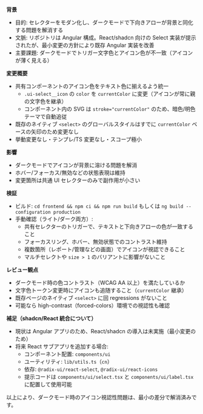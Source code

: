 **背景**
- 目的: セレクターをモダン化し、ダークモードで下向きアローが背景と同化する問題を解消する
- 文脈: リポジトリは Angular 構成。React/shadcn 向けの Select 実装が提示されたが、最小変更の方針により既存 Angular 実装を改善
- 主要課題: ダークモードでトリガー文字色とアイコン色が不一致（アイコンが薄く見える）

**変更概要**
- 共有コンポーネントのアイコン色をテキスト色に揃えるよう統一
  - `.ui-select__icon` の `color` を `currentColor` に変更（アイコンが常に親の文字色を継承）
  - コンポーネント内の SVG は `stroke="currentColor"` のため、暗色/明色テーマで自動追従
- 既存のネイティブ `<select>` のグローバルスタイルはすでに `currentColor` ベースの矢印のため変更なし
- 挙動変更なし・テンプレ/TS 変更なし・スコープ極小

**影響**
- ダークモードでアイコンが背景に溶ける問題を解消
- ホバー/フォーカス/無効などの状態表現は維持
- 変更箇所は共通 UI セレクターのみで副作用が小さい

**検証**
- ビルド: `cd frontend && npm ci && npm run build` もしくは `ng build --configuration production`
- 手動確認（ライト/ダーク両方）:
  - 共有セレクターのトリガーで、テキストと下向きアローの色が一致すること
  - フォーカスリング、ホバー、無効状態でのコントラスト維持
  - 複数箇所（レポート/管理などの画面）でアイコンが視認できること
  - マルチセレクトや `size > 1` のバリアントに影響がないこと

**レビュー観点**
- ダークモード時の色コントラスト（WCAG AA 以上）を満たしているか
- 文字色トークン変更時にアイコンも追随すること（`currentColor` 継承）
- 既存ページのネイティブ `<select>` に回 regressions がないこと
- 可能なら high-contrast（forced-colors）環境での視認性も確認

**補足（shadcn/React 統合について）**
- 現状は Angular アプリのため、React/shadcn の導入は未実施（最小変更のため）
- 将来 React サブアプリを追加する場合:
  - コンポーネント配置: `components/ui`
  - ユーティリティ: `lib/utils.ts`（`cn`）
  - 依存: `@radix-ui/react-select`, `@radix-ui/react-icons`
  - 提示コードは `components/ui/select.tsx` と `components/ui/label.tsx` に配置して使用可能

以上により、ダークモード時のアイコン視認性問題は、最小の差分で解消済みです。